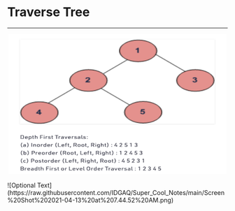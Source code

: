 # Traverse Tree
---
<p align="center">
  <img src="https://raw.githubusercontent.com/IDGAQ/Super_Cool_Notes/main/Screen%20Shot%202021-04-13%20at%207.44.52%20AM.png" width="500" height="320">
</p>
![Optional Text](https://raw.githubusercontent.com/IDGAQ/Super_Cool_Notes/main/Screen%20Shot%202021-04-13%20at%207.44.52%20AM.png)
